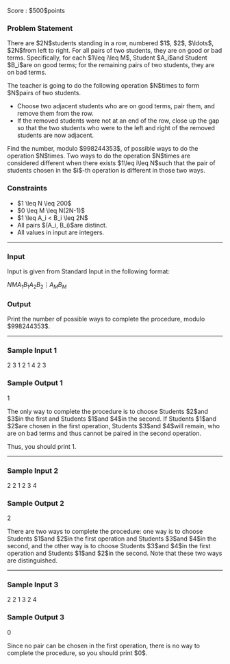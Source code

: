 
<div>

<span>

<span>

<p>
Score : $500$points
</p>

<div>

<section>

### **Problem Statement**

<p>
There are $2N$students standing in a row, numbered $1$, $2$, $\ldots$, $2N$from left to right.
For all pairs of two students, they are on good or bad terms.
Specifically, for each $1\leq i\leq M$, Student $A_i$and Student $B_i$are on good terms; for the remaining pairs of two students, they are on bad terms.
</p>

<p>
The teacher is going to do the following operation $N$times to form $N$pairs of two students.
</p>

<ul>

<li>
Choose two adjacent students who are on good terms, pair them, and remove them from the row.
</li>

<li>
If the removed students were not at an end of the row, close up the gap so that the two students who were to the left and right of the removed students are now adjacent.
</li>

</ul>

<p>
Find the number, modulo $998244353$, of possible ways to do the operation $N$times.
Two ways to do the operation $N$times are considered different when there exists $1\leq i\leq N$such that the pair of students chosen in the $i$-th operation is different in those two ways.
</p>

</section>

</div>

<div>

<section>

### **Constraints**

<ul>

<li>
$1 \leq N \leq 200$
</li>

<li>
$0 \leq M \leq N(2N-1)$
</li>

<li>
$1 \leq A_i < B_i \leq 2N$
</li>

<li>
All pairs $(A_i, B_i)$are distinct.
</li>

<li>
All values in input are integers.
</li>

</ul>

</section>

</div>

---

<div>

<div>

<section>

### **Input**

<p>
Input is given from Standard Input in the following format:
</p>

<div>

$N$$M$$A_1$$B_1$$A_2$$B_2$$\vdots$$A_M$$B_M$
</div>

</section>

</div>

<div>

<section>

### **Output**

<p>
Print the number of possible ways to complete the procedure, modulo $998244353$.
</p>

</section>

</div>

</div>

---

<div>

<section>

### **Sample Input 1**

<div>

2 3
1 2
1 4
2 3

</div>

</section>

</div>

<div>

<section>

### **Sample Output 1**

<div>

1

</div>

<p>
The only way to complete the procedure is to choose Students $2$and $3$in the first and Students $1$and $4$in the second.
If Students $1$and $2$are chosen in the first operation, Students $3$and $4$will remain, who are on bad terms and thus cannot be paired in the second operation.

Thus, you should print $1$.
</p>

</section>

</div>

---

<div>

<section>

### **Sample Input 2**

<div>

2 2
1 2
3 4

</div>

</section>

</div>

<div>

<section>

### **Sample Output 2**

<div>

2

</div>

<p>
There are two ways to complete the procedure: one way is to choose Students $1$and $2$in the first operation and Students $3$and $4$in the second, and the other way is to choose Students $3$and $4$in the first operation and Students $1$and $2$in the second.
Note that these two ways are distinguished.
</p>

</section>

</div>

---

<div>

<section>

### **Sample Input 3**

<div>

2 2
1 3
2 4

</div>

</section>

</div>

<div>

<section>

### **Sample Output 3**

<div>

0

</div>

<p>
Since no pair can be chosen in the first operation, there is no way to complete the procedure, so you should print $0$.
</p>

</section>

</div>

</span>

</span>

</div>

